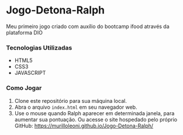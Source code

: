 # Jogo-Detona-Ralph
Meu primeiro jogo criado com auxílio do bootcamp ifood através da plataforma DIO

### Tecnologias Utilizadas
- HTML5
- CSS3
- JAVASCRIPT

### Como Jogar
1. Clone este repositório para sua máquina local.
2. Abra o arquivo `index.html` em seu navegador web.
3. Use o mouse quando Ralph aparecer em determinada janela, para aumentar sua pontuação.
Ou acesse o site hospedado pelo próprio GitHub: https://murilloleoni.github.io/Jogo-Detona-Ralph/
